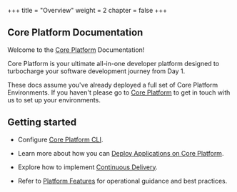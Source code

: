 +++
title = "Overview"
weight = 2
chapter = false
+++


## Core Platform Documentation

Welcome to the [Core Platform](https://www.cecg.io/core-platform/) Documentation!

Core Platform is your ultimate all-in-one developer platform designed to turbocharge your software development journey from Day 1.

These docs assume you've already deployed a full set of Core Platform Environments. If you haven't 
please go to [Core Platform](https://www.cecg.io/contact-us/) to get in touch with us to set up
your environments.

## Getting started

- Configure [Core Platform CLI](../corectl).

- Learn more about how you can [Deploy Applications on Core Platform](../guides/deployapp/).

- Explore how to implement [Continuous Delivery](../p2p).

- Refer to [Platform Features](../platform) for operational guidance and best practices.
